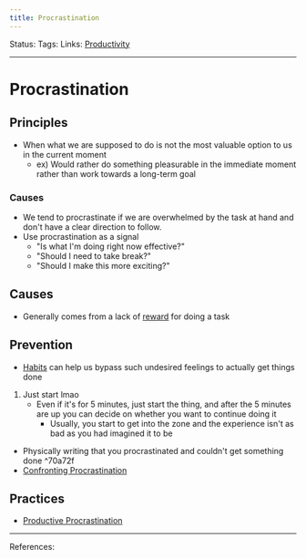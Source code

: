```yaml
---
title: Procrastination
---
```

Status:
Tags: 
Links: [Productivity](out/productivity.md)
___
# Procrastination
## Principles
- When what we are supposed to do is not the most valuable option to us in the current moment
	- ex) Would rather do something pleasurable in the immediate moment rather than work towards a long-term goal
### Causes
- We tend to procrastinate if we are overwhelmed by the task at hand and don't have a clear direction to follow.
- Use procrastination as a signal
	- "Is what I'm doing right now effective?"
	- "Should I need to take break?"
	- "Should I make this more exciting?"
## Causes
- Generally comes from a lack of [reward](out/intrinsic-rewards.md) for doing a task
## Prevention
- [Habits](out/habits.md) can help us bypass such undesired feelings to actually get things done
1. Just start lmao
	- Even if it's for 5 minutes, just start the thing, and after the 5 minutes are up you can decide on whether you want to continue doing it
		- Usually, you start to get into the zone and the experience isn't as bad as you had imagined it to be
- Physically writing that you procrastinated and couldn't get something done ^70a72f
- [Confronting Procrastination](out/confronting-procrastination.md)
## Practices
- [Productive Procrastination](None)
___
References: